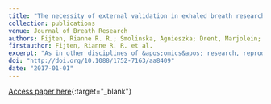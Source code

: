 ```yaml
---
title: "The necessity of external validation in exhaled breath research: a case study of sarcoidosis"
collection: publications
venue: Journal of Breath Research
authors: Fijten, Rianne R. R.; Smolinska, Agnieszka; Drent, Marjolein; Dallinga, Jan W.; Mostard, Remy; Pachen, Daniëlle M.; van Schooten, Frederik J.; Boots, Agnes W.
firstauthor: Fijten, Rianne R. R. et al.
excerpt: "As in other disciplines of &apos;omics&apos; research, reproducibility is a major problem in exhaled breath research. Many studies report discriminatory volatiles in the same disease, yet the similarity between lists of identified compounds is low. This can occur due to many factors including the lack of internal and, in particular, external validation. In an ideal situation, an external validation-sampled at, for example, a different location-is always included to ensure generalization of the observed findings to a general population. In this study, we hypothesized that sarcoidosis patients and healthy controls could be discriminated based on a group of volatile organic compounds (VOCs) in exhaled breath and that these discriminating VOCs could be validated in an external population. The first dataset consisted of 87 sarcoidosis patients and 27 healthy controls, whereas the validation dataset consisted of 25 patients and 29 controls. Using the first dataset, nine VOCs were found that could predict sarcoidosis with 79.4% accuracy. Different types of internal and external validation were tested to assess the validity of the nine VOCs. Of the internal validations, randomly setting aside part of the data achieved the most accurate predictions while external validation was only possible by building a new prediction model that yielded a promising yet not entirely convincing accuracy of 74% due to the indirect approach. In conclusion, the initial results of this study are very promising but, as the results of our validation set already indicated, may not be reproducible in other studies. In order to achieve a reliable diagnostic breath fingerprint for sarcoidosis, we encourage other scientists to validate the presented findings. TRIAL REGISTRATION: NCT00741572 &amp; NCT02361281."
doi: "http://doi.org/10.1088/1752-7163/aa8409"
date: "2017-01-01"
---
```

[Access paper here](10.1088/1752-7163/aa8409){:target="_blank"}
